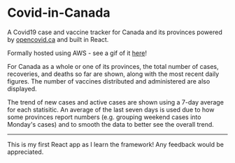 # Covid-in-Canada

A Covid19 case and vaccine tracker for Canada and its provinces powered by [opencovid.ca](https://opencovid.ca/api/) and built in React. 

Formally hosted using AWS - see a gif of it [here](https://www.instagram.com/p/COWbk9cg4_o/?utm_source=ig_web_button_share_sheet)!

For Canada as a whole or one of its provinces, the total number of cases, recoveries, and deaths so far are shown, along with the most recent daily figures. The number of vaccines distributed and administered are also displayed.

The trend of new cases and active cases are shown using a 7-day average for each statisitic. An average of the last seven days is used due to how some provinces report numbers (e.g. grouping weekend cases into Monday's cases) and to smooth the data to better see the overall trend. 

---
This is my first React app as I learn the framework! Any feedback would be appreciated.
